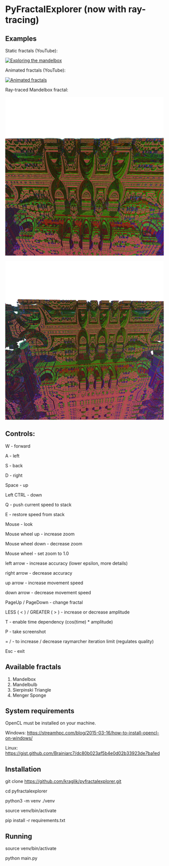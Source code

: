 # PyFractalExplorer (now with ray-tracing)

## Examples

Static fractals (YouTube):

[![Exploring the mandelbox](https://img.youtube.com/vi/rY8E3OwOmJo/1.jpg)](https://www.youtube.com/watch?v=rY8E3OwOmJo)

Animated fractals (YouTube):

[![Animated fractals](https://img.youtube.com/vi/jOQ5DM4bYTk/1.jpg)](https://www.youtube.com/watch?v=jOQ5DM4bYTk)

Ray-traced Mandelbox fractal:

![Example 1](https://raw.githubusercontent.com/kraglik/pyfractalexplorer/master/screenshots/mandelbox_1.png "Example 1")

![Example 2](https://raw.githubusercontent.com/kraglik/pyfractalexplorer/master/screenshots/mandelbox_2.png "Example 2")

## Controls:

W - forward

A - left

S - back

D - right

Space - up

Left CTRL - down

Q - push current speed to stack

E - restore speed from stack

Mouse - look

Mouse wheel up - increase zoom

Mouse wheel down - decrease zoom

Mouse wheel - set zoom to 1.0

left arrow - increase accuracy (lower epsilon, more details)

right arrow - decrease accuracy

up arrow - increase movement speed

down arrow - decrease movement speed

PageUp / PageDown - change fractal

LESS ( < ) / GREATER ( > ) - increase or decrease amplitude

T - enable time dependency (cos(time) * amplitude)

P - take screenshot

= / - to increase / decrease raymarcher iteration limit (regulates quality)

Esc - exit

## Available fractals
1. Mandelbox
2. Mandelbulb
3. Sierpinski Triangle
4. Menger Sponge


## System requirements

OpenCL must be installed on your machine.

Windows: https://streamhpc.com/blog/2015-03-16/how-to-install-opencl-on-windows/

Linux: https://gist.github.com/Brainiarc7/dc80b023af5b4e0d02b33923de7ba1ed


## Installation

git clone https://github.com/kraglik/pyfractalexplorer.git

cd pyfractalexplorer

python3 -m venv ./venv

source venv/bin/activate

pip install -r requirements.txt

## Running
source venv/bin/activate

python main.py

